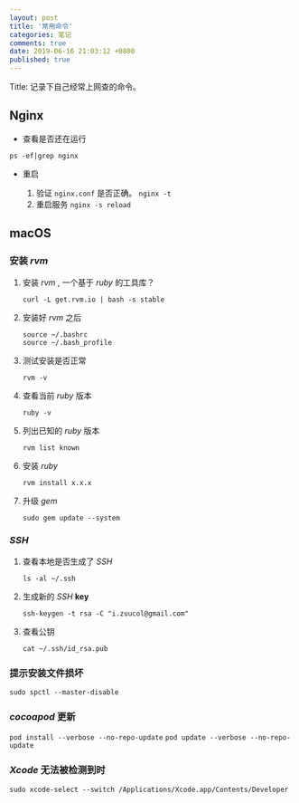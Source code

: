 ```yaml
---
layout: post
title: '常用命令'
categories: 笔记
comments: true
date: 2019-06-16 21:03:12 +0800
published: true
---
```


Title: 记录下自己经常上网查的命令。

## Nginx

* 查看是否还在运行

`ps -ef|grep nginx`

* 重启

  1. 验证 `nginx.conf` 是否正确。 `nginx -t`
  2. 重启服务 `nginx -s reload`

## macOS

### 安装 *rvm*

1. 安装 *rvm* , 一个基于 *ruby* 的工具库？

    `curl -L get.rvm.io | bash -s stable`

2. 安装好 *rvm* 之后

    ```shell
    source ~/.bashrc
    source ~/.bash_profile
    ```

3. 测试安装是否正常

    `rvm -v`

4. 查看当前 *ruby* 版本

    `ruby -v`

5. 列出已知的 *ruby* 版本

    `rvm list known`

6. 安装 *ruby* 

    `rvm install x.x.x`

7. 升级 *gem* 

    `sudo gem update --system`

### *SSH*

1. 查看本地是否生成了 *SSH*

    `ls -al ~/.ssh`

2. 生成新的 *SSH* **key**

    `ssh-keygen -t rsa -C "i.zuucol@gmail.com"`

3. 查看公钥

    `cat ~/.ssh/id_rsa.pub`

### 提示安装文件损坏

`sudo spctl --master-disable`

### *cocoapod* 更新

`pod install --verbose --no-repo-update`
`pod update --verbose --no-repo-update`

### *Xcode* 无法被检测到时

`sudo xcode-select --switch /Applications/Xcode.app/Contents/Developer`
